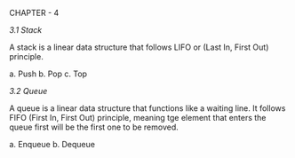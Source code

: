 CHAPTER - 4

_3.1 Stack_

A stack is a linear data structure that follows LIFO or (Last In, First Out) principle.

a. Push
b. Pop
c. Top

_3.2 Queue_

A queue is a linear data structure that functions like a waiting line. It follows FIFO (First In, First Out) principle, meaning tge element that enters the queue first will be the first one to be removed.

a. Enqueue
b. Dequeue
